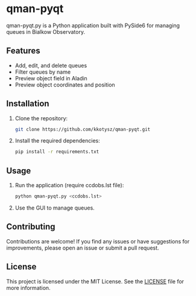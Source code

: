 # qman-pyqt

qman-pyqt.py is a Python application built with PySide6 for managing queues in Bialkow Observatory.

## Features

- Add, edit, and delete queues
- Filter queues by name
- Preview object field in Aladin
- Preview object coordinates and position

## Installation

1. Clone the repository:

    ```bash
    git clone https://github.com/kkotysz/qman-pyqt.git
    ```

2. Install the required dependencies:

    ```bash
    pip install -r requirements.txt
    ```

## Usage

1. Run the application (require ccdobs.lst file):

    ```bash
    python qman-pyqt.py <ccdobs.lst>
    ```

2. Use the GUI to manage queues.

## Contributing

Contributions are welcome! If you find any issues or have suggestions for improvements, please open an issue or submit a pull request.

## License

This project is licensed under the MIT License. See the [LICENSE](LICENSE) file for more information.
